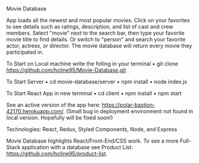 Movie Database 

App loads all the newest and most popular movies.  Click on your favorites to see details such as ratings, description, and list of cast and crew members. Select "movie" next to the search bar, then type your favorite movie title to find details. Or switch to "person" and search your favorite actor, actress, or director.  The movie database will return every movie they participated in.  

To Start on Local machine write the folling in your terminal
• git clone https://github.com/hcline95/Movie-Database.git

To Start Server
• cd movie-database/server
• npm install
• node index.js

To Start React App in new terminal
• cd client 
• npm install
• npm start

See an active version of the app here: https://polar-bastion-42170.herokuapp.com/. (Small bug in deployment environment not found in local version. Hopefully will be fixed soon!)

Technologies: React, Redux, Styled Components, Node, and Express

Movie Database highlights React/Front-End/CSS work.  To see a more Full-Stack application with a database see Product List: https://github.com/hcline95/product-list.
